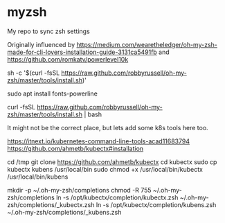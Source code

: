 # myzsh
My repo to sync zsh settings 

Originally influenced by https://medium.com/wearetheledger/oh-my-zsh-made-for-cli-lovers-installation-guide-3131ca5491fb
and https://github.com/romkatv/powerlevel10k

sh -c '$(curl -fsSL https://raw.github.com/robbyrussell/oh-my-zsh/master/tools/install.sh)'

sudo apt install fonts-powerline

curl -fsSL https://raw.github.com/robbyrussell/oh-my-zsh/master/tools/install.sh | bash


It might not be the correct place, but lets add some k8s tools here too.

https://itnext.io/kubernetes-command-line-tools-acad11683794
https://github.com/ahmetb/kubectx#installation

cd /tmp
git clone https://github.com/ahmetb/kubectx
cd kubectx
sudo cp kubectx kubens /usr/local/bin
sudo chmod +x /usr/local/bin/kubectx /usr/local/bin/kubens

mkdir -p ~/.oh-my-zsh/completions
chmod -R 755 ~/.oh-my-zsh/completions
ln -s /opt/kubectx/completion/kubectx.zsh ~/.oh-my-zsh/completions/_kubectx.zsh
ln -s /opt/kubectx/completion/kubens.zsh ~/.oh-my-zsh/completions/_kubens.zsh


